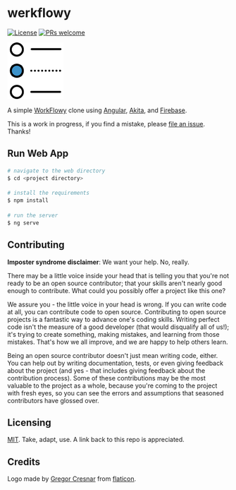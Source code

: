 # werkflowy

[![License](https://img.shields.io/badge/License-MIT-blue.svg)](./LICENSE)
[![PRs welcome](https://img.shields.io/badge/contributions-welcome-brightgreen.svg?style=round-square)](https://egghead.io/series/how-to-contribute-to-an-open-source-project-on-github)

![werkflowy](./src/assets/icons/werkflowy-128.png)

A simple [WorkFlowy](https://workflowy.com) clone using [Angular](https://github.com/angular/angular), [Akita](https://github.com/datorama/akita), and [Firebase](https://firebase.google.com/).

This is a work in progress, if you find a mistake, please [file an issue](https://github.com/njncalub/werkflowy/issues). Thanks!

## Run Web App

```bash
# navigate to the web directory
$ cd <project directory>

# install the requirements
$ npm install

# run the server
$ ng serve
```

## Contributing

**Imposter syndrome disclaimer**: We want your help. No, really.

There may be a little voice inside your head that is telling you that you're not ready to be an open source contributor; that your skills aren't nearly good enough to contribute. What could you possibly offer a project like this one?

We assure you - the little voice in your head is wrong. If you can write code at all, you can contribute code to open source. Contributing to open source projects is a fantastic way to advance one's coding skills. Writing perfect code isn't the measure of a good developer (that would disqualify all of us!); it's trying to create something, making mistakes, and learning from those mistakes. That's how we all improve, and we are happy to help others learn.

Being an open source contributor doesn't just mean writing code, either. You can help out by writing documentation, tests, or even giving feedback about the project (and yes - that includes giving feedback about the contribution process). Some of these contributions may be the most valuable to the project as a whole, because you're coming to the project with fresh eyes, so you can see the errors and assumptions that seasoned contributors have glossed over.

## Licensing

[MIT](./LICENSE). Take, adapt, use. A link back to this repo is appreciated.

## Credits

Logo made by [Gregor Cresnar](https://www.flaticon.com/authors/gregor-cresnar) from [flaticon](https://www.flaticon.com).
